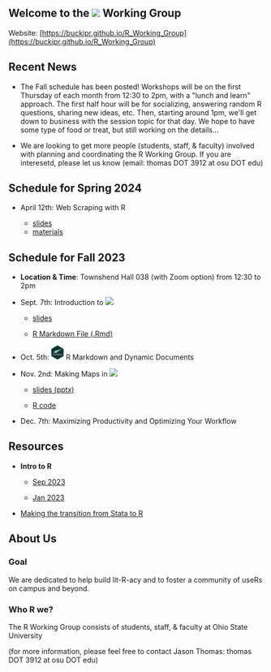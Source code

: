 ## Welcome to the <img src="https://www.r-project.org/logo/Rlogo.png" width="25"> Working Group

Website: [https://buckipr.github.io/R_Working_Group](https://buckipr.github.io/R_Working_Group)


## Recent News

* The Fall schedule has been posted!  Workshops will be on the first Thursday of each month
  from 12:30 to 2pm, with a "lunch and learn" approach.  The first half hour will be for
  socializing, answering random R questions, sharing new ideas, etc.  Then, starting around 1pm,
  we'll get down to business with the session topic for that day.  We hope to have some type
  of food or treat, but still working on the details...

* We are looking to get more people (students, staff, & faculty) involved with planning and
  coordinating the R Working Group.  If you are interesetd, please let us know
  (email: thomas DOT 3912 at osu DOT edu)

## **Schedule for Spring 2024**

* April 12th: Web Scraping with R

  - [slides](https://buckipr.github.io/R_Working_Group/web_scraping/slides_webscraping.html#1)
  - [materials](https://github.com/buckipr/R_Working_Group/blob/main/web_scraping/README.md)


## **Schedule for Fall 2023**

* **Location & Time**: Townshend Hall 038 (with Zoom option) from 12:30 to 2pm

* Sept. 7th: Introduction to <img src="https://www.r-project.org/logo/Rlogo.png" width="25">

   - [slides](https://buckipr.github.io/R_Working_Group/intro_r/2023_09/intro_r.html#1)

   - [R Markdown File (.Rmd)](https://github.com/buckipr/R_Working_Group/blob/main/intro_r/2023_09_07/intro_r.Rmd)

* Oct. 5th: <img src="https://github.com/rstudio/rmarkdown/blob/main/man/figures/logo.png" width="25"> R Markdown and Dynamic Documents
  
* Nov. 2nd: Making Maps in <img src="https://www.r-project.org/logo/Rlogo.png" width="25">

   - [slides (pptx)](https://github.com/buckipr/R_Working_Group/raw/main/maps/2023_11/R%20Working%20Group%20Maps%2011-2-2023.pptx)

   - [R code](https://github.com/buckipr/R_Working_Group/blob/main/maps/2023_11/R%20spatial%20map%20basics%2011-2-2023.R)

* Dec. 7th: Maximizing Productivity and Optimizing Your Workflow

## **Resources**

* **Intro to R**

   - [Sep 2023](https://buckipr.github.io/R_Working_Group/intro_r/2023_09/intro_r.html#1)

   - [Jan 2023](https://buckipr.github.io/R_Working_Group/intro_r/2023_01/intro_r.html#1)

* [Making the transition from Stata to R](transition2R/README.md)

## **About Us**

### Goal

We are dedicated to help build lit-R-acy and to foster a community of useRs on campus and beyond.

### Who R we?

The R Working Group consists of students, staff, & faculty at Ohio State University 

(for more information, please feel free to contact Jason Thomas: thomas DOT 3912 at osu DOT edu)



